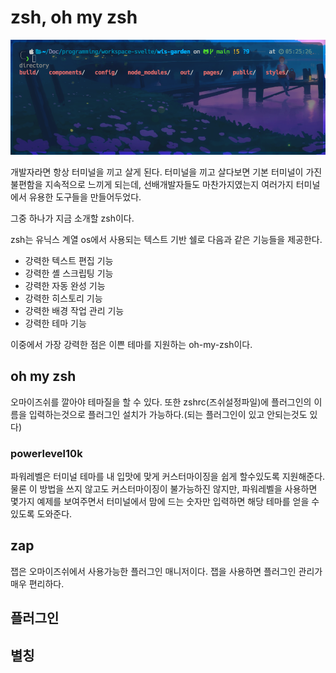 # zsh, oh my zsh

![현재 사용중인 터미널 테마](zsh,_ohmyzsh1.png)

개발자라면 항상 터미널을 끼고 살게 된다. 터미널을 끼고 살다보면 기본 터미널이 가진 불편함을 지속적으로 느끼게 되는데, 선배개발자들도 마찬가지였는지 여러가지 터미널에서 유용한 도구들을 만들어두었다.

그중 하나가 지금 소개할 zsh이다.

zsh는 유닉스 계열 os에서 사용되는 텍스트 기반 쉘로 다음과 같은 기능들을 제공한다.

- 강력한 텍스트 편집 기능
- 강력한 셸 스크립팅 기능
- 강력한 자동 완성 기능
- 강력한 히스토리 기능
- 강력한 배경 작업 관리 기능
- 강력한 테마 기능

이중에서 가장 강력한 점은 이쁜 테마를 지원하는 oh-my-zsh이다.

## oh my zsh
오마이즈쉬를 깔아야 테마질을 할 수 있다.
또한 zshrc(즈쉬설정파일)에 플러그인의 이름을 입력하는것으로 플러그인 설치가 가능하다.(되는 플러그인이 있고 안되는것도 있다) 

### powerlevel10k
파워레벨은 터미널 테마를 내 입맛에 맞게 커스터마이징을 쉽게 할수있도록 지원해준다. 물론 이 방법을 쓰지 않고도 커스터마이징이 불가능하진 않지만, 파워레벨을 사용하면 몇가지 예제를 보여주면서 터미널에서 맘에 드는 숫자만 입력하면 해당 테마를 얻을 수 있도록 도와준다.

## zap
잽은 오마이즈쉬에서 사용가능한 플러그인 매니저이다.
잽을 사용하면 플러그인 관리가 매우 편리하다.

## 플러그인

## 별칭
